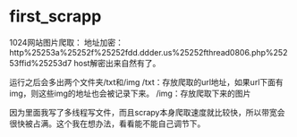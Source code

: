 # first_scrapp
1024网站图片爬取：
地址加密：http%25253a%25252f%25252fdd.ddder.us%25252fthread0806.php%25253ffid%25253d7
host解密出来自然有了。


运行之后会多出两个文件夹/txt和/img
/txt：存放爬取的url地址，如果url下面有img，则这些img的地址也会被记录下来。
/img：存放爬取下来的图片

因为里面我写了多线程写文件，而且scrapy本身爬取速度就比较快，所以带宽会很快被占满。这个我在想办法，看看能不能自己调节下。

